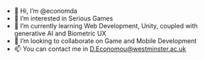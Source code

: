 - 👋 Hi, I’m @economda
- 👀 I’m interested in Serious Games
- 🌱 I’m currently learning Web Development, Unity, coupled with generative AI and Biometric UX
- 💞️ I’m looking to collaborate on Game and Mobile Development
- 📫 You can contact me in D.Economou@westminster.ac.uk

<!---
economda/economda is a ✨ special ✨ repository because its `README.md` (this file) appears on your GitHub profile.
You can click the Preview link to take a look at your changes.
--->

